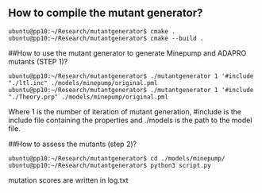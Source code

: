 ## How to compile the mutant generator?

```console
ubuntu@pp10:~/Research/mutantgenerator$ cmake .
ubuntu@pp10:~/Research/mutantgenerator$ cmake --build .
```
##How to use the mutant generator to generate Minepump and ADAPRO mutants (STEP 1)?

```console
ubuntu@pp10:~/Research/mutantgenerator$ ./mutantgenerator 1 '#include "./ltl.inc" ./models/minepump/original.pml
ubuntu@pp10:~/Research/mutantgenerator$ ./mutantgenerator 1 '#include "./Theory.prp" ./models/minepump/original.pml
```

Where 1 is the number of iteration of mutant generation, #include is the include file containing the properties and ./models is the path to the model file.

##How to assess the mutants (step 2)?

```console
ubuntu@pp10:~/Research/mutantgenerator$ cd ./models/minepump/
ubuntu@pp10:~/Research/mutantgenerator$ python3 script.py
```
mutation scores are written in log.txt

